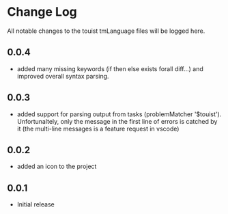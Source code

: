 # Change Log
All notable changes to the touist tmLanguage files will be logged here.

## 0.0.4
- added many missing keywords (if then else exists forall diff...) and
  improved overall syntax parsing.

## 0.0.3
- added support for parsing output from tasks (problemMatcher '$touist').
  Unfortunaltely, only the message in the first line of errors is catched
  by it (the multi-line messages is a feature request in vscode)

## 0.0.2
- added an icon to the project

## 0.0.1
- Initial release
